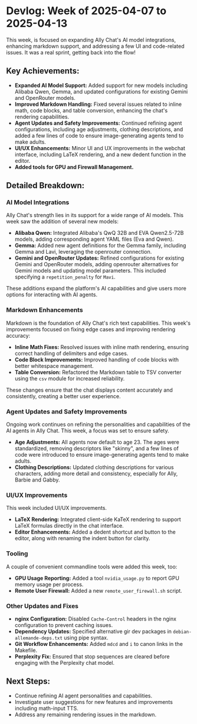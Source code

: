 # Devlog: Week of 2025-04-07 to 2025-04-13

This week, is focused on expanding Ally Chat's AI model integrations, enhancing markdown support, and addressing a few UI and code-related issues. It was a real sprint, getting back into the flow!

## Key Achievements:

*   **Expanded AI Model Support:** Added support for new models including Alibaba Qwen, Gemma, and updated configurations for existing Gemini and OpenRouter models.
*   **Improved Markdown Handling:** Fixed several issues related to inline math, code blocks, and table conversion, enhancing the chat's rendering capabilities.
*   **Agent Updates and Safety Improvements:** Continued refining agent configurations, including age adjustments, clothing descriptions, and added a few lines of code to ensure image-generating agents tend to make adults.
*   **UI/UX Enhancements:** Minor UI and UX improvements in the webchat interface, including LaTeX rendering, and a new dedent function in the editor.
*	**Added tools for GPU and Firewall Management.**

## Detailed Breakdown:

### AI Model Integrations

Ally Chat's strength lies in its support for a wide range of AI models. This week saw the addition of several new models:

*   **Alibaba Qwen:** Integrated Alibaba's QwQ 32B and EVA Qwen2.5-72B models, adding corresponding agent YAML files (Eva and Qwen).
*   **Gemma:** Added new agent definitions for the Gemma family, including Gemma and Lavi, leveraging the openrouter connection.
*   **Gemini and OpenRouter Updates:** Refined configurations for existing Gemini and OpenRouter models, adding openrouter alternatives for Gemini models and updating model parameters.  This included specifying a `repetition_penalty` for `Mavi`.

These additions expand the platform's AI capabilities and give users more options for interacting with AI agents.

### Markdown Enhancements

Markdown is the foundation of Ally Chat's rich text capabilities. This week's improvements focused on fixing edge cases and improving rendering accuracy:

*   **Inline Math Fixes:** Resolved issues with inline math rendering, ensuring correct handling of delimiters and edge cases.
*   **Code Block Improvements:** Improved handling of code blocks with better whitespace management.
*   **Table Conversion:** Refactored the Markdown table to TSV converter using the `csv` module for increased reliability.

These changes ensure that the chat displays content accurately and consistently, creating a better user experience.

### Agent Updates and Safety Improvements

Ongoing work continues on refining the personalities and capabilities of the AI agents in Ally Chat. This week, a focus was set to ensure safety.

*   **Age Adjustments:** All agents now default to age 23. The ages were standardized, removing descriptors like "skinny", and a few lines of code were introduced to ensure image-generating agents tend to make adults.
*   **Clothing Descriptions:** Updated clothing descriptions for various characters, adding more detail and consistency, especially for Ally, Barbie and Gabby.

### UI/UX Improvements

This week included UI/UX improvements.

*   **LaTeX Rendering:** Integrated client-side KaTeX rendering to support LaTeX formulas directly in the chat interface.
*   **Editor Enhancements:** Added a dedent shortcut and button to the editor, along with renaming the indent button for clarity.

### Tooling

A couple of convenient commandline tools were added this week, too:

*   **GPU Usage Reporting:** Added a tool `nvidia_usage.py` to report GPU memory usage per process.
*   **Remote User Firewall:** Added a new `remote_user_firewall.sh` script.

### Other Updates and Fixes

*   **nginx Configuration:** Disabled `Cache-Control` headers in the nginx configuration to prevent caching issues.
*   **Dependency Updates:** Specified alternative gir dev packages in `debian-allemande-deps.txt` using pipe syntax.
*   **Git Workflow Enhancements:** Added `mdcd` and `i` to canon links in the Makefile.
*   **Perplexity Fix:** Ensured that stop sequences are cleared before engaging with the Perplexity chat model.

## Next Steps:

*   Continue refining AI agent personalities and capabilities.
*   Investigate user suggestions for new features and improvements including math-input TTS.
*   Address any remaining rendering issues in the markdown.
